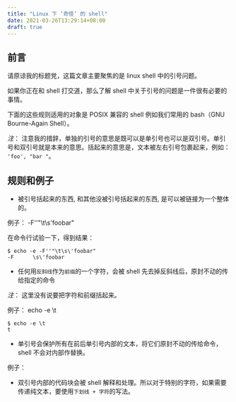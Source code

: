 ```yaml
---
title: "Linux 下 ‘奇怪’ 的 shell"
date: 2021-03-26T13:29:14+08:00
draft: true
---
```



## 前言

请原谅我的标题党，这篇文章主要聚焦的是 linux shell 中的引号问题。

如果你正在和 shell 打交道，那么了解 shell 中关于引号的问题是一件很有必要的事情。

下面的这些规则适用的对象是 POSIX 兼容的 shell 例如我们常用的 bash（GNU Bourne-Again Shell）。

*注*： 注意我的措辞，单独的引号的意思是既可以是单引号也可以是双引号。单引号和双引号就是本来的意思。括起来的意思是，文本被左右引号包裹起来，例如： `'foo', "bar "`。

## 规则和例子

* 被引号括起来的东西, 和其他没被引号括起来的东西, 是可以被链接为一个整体的。

例子： -F''"\t\s\'foobar"

在命令行试验一下，得到结果：

``` shell
$ echo -e -F''"\t\s\'foobar"
-F      \s\'foobar
```

* 任何用`反斜线`作为`前缀`的一个字符，会被 shell 先去掉反斜线后，原封不动的传给指定的命令

*注*： 这里没有说要把字符和前缀括起来。

例子： echo -e \t

``` shell
$ echo -e \t
t
```

* 单引号会保护所有在前后单引号内部的文本，将它们原封不动的传给命令，shell 不会对内部作替换。

例子： 

* 双引号内部的代码块会被 shell 解释和处理。所以对于特别的字符，如果需要传递纯文本，要使用`下划线 + 字符`的写法。
